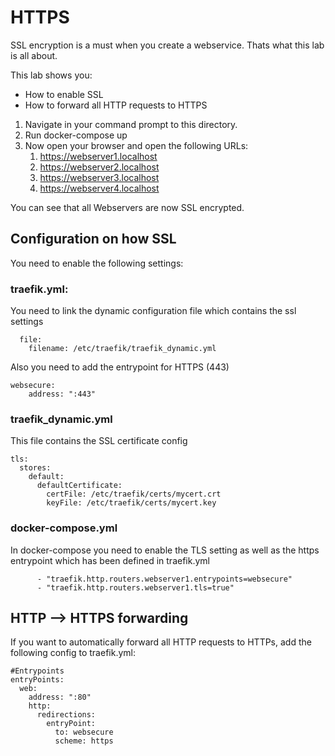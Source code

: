 # HTTPS
SSL encryption is a must when you create a webservice. 
Thats what this lab is all about. 

This lab shows you:
* How to enable SSL
* How to forward all HTTP requests to HTTPS


1. Navigate in your command prompt to this directory.
2. Run docker-compose up
3. Now open your browser and open the following URLs:
    1. https://webserver1.localhost
    2. https://webserver2.localhost
    3. https://webserver3.localhost
    4. https://webserver4.localhost

You can see that all Webservers are now SSL encrypted.

## Configuration on how SSL
You need to enable the following settings:
### traefik.yml:
You need to link the dynamic configuration file which contains the ssl settings
```
  file:
    filename: /etc/traefik/traefik_dynamic.yml
```
Also you need to add the entrypoint for HTTPS (443)
```  
websecure:
    address: ":443"

```

### traefik_dynamic.yml
This file contains the SSL certificate config
```
tls:
  stores:
    default:
      defaultCertificate:
        certFile: /etc/traefik/certs/mycert.crt
        keyFile: /etc/traefik/certs/mycert.key
```
### docker-compose.yml
In docker-compose you need to enable the TLS setting as well as the https entrypoint which has been defined in traefik.yml
```
      - "traefik.http.routers.webserver1.entrypoints=websecure"
      - "traefik.http.routers.webserver1.tls=true"
```

## HTTP --> HTTPS forwarding
If you want to automatically forward all HTTP requests to HTTPs, add the following config to traefik.yml:
```
#Entrypoints
entryPoints:
  web:
    address: ":80"
    http:
      redirections:
        entryPoint:
          to: websecure
          scheme: https
```
